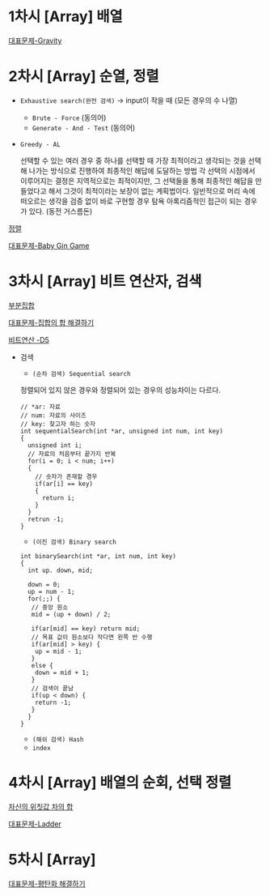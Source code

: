# 1차시 [Array] 배열
[대표문제-Gravity](https://github.com/yjkwon07/Algorithm-study/blob/master/ARRAY/Gravity.cpp)

# 2차시 [Array] 순열, 정렬
- `Exhaustive search(완전 검색)` -> input이 작을 때 (모든 경우의 수 나열)
  - `Brute - Force` (동의어)
  - `Generate - And - Test` (동의어)
- `Greedy - AL`

  선택할 수 있는 여러 경우 중 하나를 선택할 때 가장 최적이라고 생각되는 것을 선택해 나가는 방식으로 진행하여 최종적인 해답에 도달하는 방법 
  각 선택의 시점에서 이루어지는 결정은 지역적으로는 최적이지만, 그 선택들을 통해 최종적인 해답을 만들었다고 해서 그것이 최적이라는 보장이 없는 계획법이다.
  일반적으로 머리 속에 떠오르는 생각을 검증 없이 바로 구현할 경우 탐욕 아록리즘적인 접근이 되는 경우가 있다. (동전 거스름돈)

[정렬](https://github.com/yjkwon07/Algorithm-study/tree/master/%EC%A0%95%EB%A0%AC)

[대표문제-Baby Gin Game](https://github.com/yjkwon07/Algorithm-study/blob/master/ARRAY/Baby%20Gin.cpp)

# 3차시 [Array] 비트 연산자, 검색
[부분집합](https://github.com/yjkwon07/Algorithm-study/blob/master/ARRAY/%EB%B6%80%EB%B6%84%EC%A7%91%ED%95%A9.cpp)

[대표문제-집합의 합 해결하기](https://github.com/yjkwon07/Algorithm-study/blob/master/ARRAY/%EB%B9%84%ED%8A%B8%20%EB%B6%80%EB%B6%84%EC%A7%91%ED%95%A9.cpp)

[비트연산 -D5](https://github.com/yjkwon07/Algorithm-study/blob/master/SW%EB%AC%B8%EC%A0%9C/D5/1242.%20%5BSW%20%EB%AC%B8%EC%A0%9C%ED%95%B4%EA%B2%B0%20%EC%9D%91%EC%9A%A9%5D%201%EC%9D%BC%EC%B0%A8%20-%20%EC%95%94%ED%98%B8%EC%BD%94%EB%93%9C%20%EC%8A%A4%EC%BA%94/number20_sol.java)

- 검색
  - `(순차 검색) Sequential search`
  
  정렬되어 있지 않은 경우와 정렬되어 있는 경우의 성능차이는 다르다.
  
  ```
  // *ar: 자료 
  // num: 자료의 사이즈 
  // key: 찾고자 하는 숫자 
  int sequentialSearch(int *ar, unsigned int num, int key)
  { 
    unsigned int i;
    // 자료의 처음부터 끝가지 반복
    for(i = 0; i < num; i++)
    {
      // 숫자가 존재할 경우
      if(ar[i] == key)
      { 
        return i;
      }
    }
    retrun -1;
  }  
  ```
  
  - `(이진 검색) Binary search`
  
  ```
  int binarySearch(int *ar, int num, int key)
  {
    int up. down, mid;
    
    down = 0;
    up = num - 1;
    for(;;) {
     // 중앙 원소
     mid = (up + down) / 2;
     
     if(ar[mid] == key) return mid;
     // 목표 값이 원소보다 작다면 왼쪽 반 수행
     if(ar[mid] > key) {
      up = mid - 1; 
     }
     else {
      down = mid + 1;
     }
     // 검색이 끝남
     if(up < down) {
      return -1;
     }
    }
  }
  ```
  - `(해쉬 검색) Hash`
  - `index` 
  
# 4차시 [Array] 배열의 순회, 선택 정렬
[자신의 위칫값 차의 합](https://github.com/yjkwon07/Algorithm-study/blob/master/ARRAY/%EC%9E%90%EC%8B%A0%EC%9D%98%20%EC%9C%84%EC%B9%AB%EA%B0%92%20%EC%B0%A8%EC%9D%98%20%ED%95%A9.cpp)

[대표문제-Ladder](https://github.com/yjkwon07/Algorithm-study/blob/master/SW%EB%AC%B8%EC%A0%9C/D4/1210.%20%5BSW%20%EB%AC%B8%EC%A0%9C%ED%95%B4%EA%B2%B0%20%EA%B8%B0%EB%B3%B8%5D%202%EC%9D%BC%EC%B0%A8%20-%20Ladder1/SW_1210_sol.java)

# 5차시 [Array] 
[대표문제-평탄화 해결하기](https://github.com/yjkwon07/Algorithm-study/blob/master/SW%EB%AC%B8%EC%A0%9C/D3/1208.%20%5BSW%20%EB%AC%B8%EC%A0%9C%ED%95%B4%EA%B2%B0%20%EA%B8%B0%EB%B3%B8%5D%201%EC%9D%BC%EC%B0%A8%20-%20Flatten/SW_1208_sol.c.txt)
